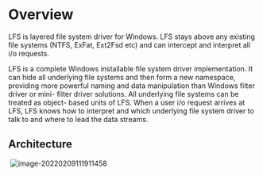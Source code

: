 # Overview

LFS is layered file system driver for Windows. LFS stays above any existing
file systems (NTFS, ExFat, Ext2Fsd etc) and can intercept and interpret all
i/o requests.

LFS is a complete Windows installable file system driver implementation. It
can hide all underlying file systems and then form a new namespace, providing
more powerful naming and data manipulation than Windows filter driver or mini-
filter driver solutions. All underlying file systems can be treated as object-
based units of LFS. When a user i/o request arrives at LFS, LFS knows how to
interpret and which underlying file system driver to talk to and where to lead
the data streams.

## Architecture

​    ![image-20220209111911458](C:\Users\User\AppData\Roaming\Typora\typora-user-images\image-20220209111911458.png)
